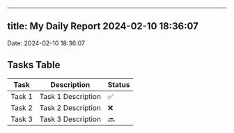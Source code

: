 
---
title: My Daily Report 2024-02-10 18:36:07
---

Date: 2024-02-10 18:36:07

## Tasks Table

| Task | Description | Status |
|------|-------------|--------|
| Task 1 | Task 1 Description | ✅ |
| Task 2 | Task 2 Description | ❌ |
| Task 3 | Task 3 Description | 🔜 |
